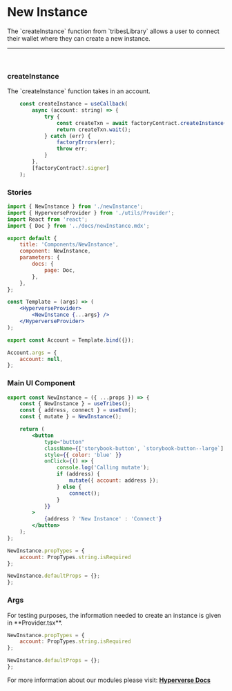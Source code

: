 # New Instance

<p> The `createInstance` function from `tribesLibrary` allows a user to connect their wallet where they can create a new instance. </p>

---

<br>

### createInstance

<p> The `createInstance` function takes in an account. </p>

```jsx
	const createInstance = useCallback(
		async (account: string) => {
			try {
				const createTxn = await factoryContract.createInstance(account);
				return createTxn.wait();
			} catch (err) {
				factoryErrors(err);
				throw err;
			}
		},
		[factoryContract?.signer]
	);
```

### Stories

```jsx
import { NewInstance } from './newInstance';
import { HyperverseProvider } from './utils/Provider';
import React from 'react';
import { Doc } from '../docs/newInstance.mdx';

export default {
	title: 'Components/NewInstance',
	component: NewInstance,
	parameters: {
		docs: {
			page: Doc,
		},
	},
};

const Template = (args) => (
	<HyperverseProvider>
		<NewInstance {...args} />
	</HyperverseProvider>
);

export const Account = Template.bind({});

Account.args = {
	account: null,
};
```

### Main UI Component

```jsx
export const NewInstance = ({ ...props }) => {
	const { NewInstance } = useTribes();
	const { address, connect } = useEvm();
	const { mutate } = NewInstance();

	return (
		<button
			type="button"
			className={['storybook-button', `storybook-button--large`].join(' ')}
			style={{ color: 'blue' }}
			onClick={() => {
				console.log('Calling mutate');
				if (address) {
					mutate({ account: address });
				} else {
					connect();
				}
			}}
		>
			{address ? 'New Instance' : 'Connect'}
		</button>
	);
};

NewInstance.propTypes = {
	account: PropTypes.string.isRequired
};

NewInstance.defaultProps = {};
};
```

### Args

<p> For testing purposes, the information needed to create an instance is given in **Provider.tsx**.</p>

```jsx
NewInstance.propTypes = {
	account: PropTypes.string.isRequired
};

NewInstance.defaultProps = {};
};
```

For more information about our modules please visit: [**Hyperverse Docs**](docs.hyperverse.dev)